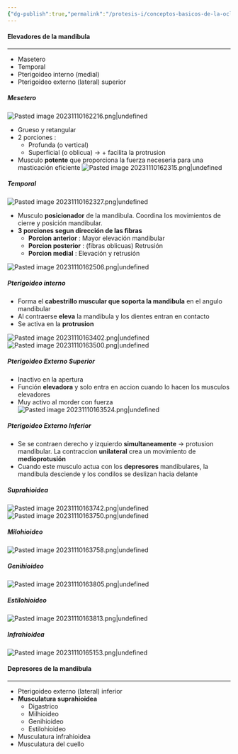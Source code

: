 ```yaml
---
{"dg-publish":true,"permalink":"/protesis-i/conceptos-basicos-de-la-oclusion-denticion-y-arcadas-dentarias/musculos-de-la-masticacion/"}
---
```


#### Elevadores de la mandibula
---
- Masetero
- Temporal
- Pterigoideo interno (medial)
- Pterigoideo externo (lateral) superior

##### Mesetero

![Pasted image 20231110162216.png|undefined](/img/user/Cirugia%20Bucal%20I/Medias/Pasted%20image%2020231110162216.png)

- Grueso y retangular
- 2 porciones :
	- Profunda (o vertical)
	- Superficial (o oblicua) → + facilita la protrusion
- Musculo **potente** que proporciona la fuerza neceseria para una masticación eficiente
![Pasted image 20231110162315.png|undefined](/img/user/Cirugia%20Bucal%20I/Medias/Pasted%20image%2020231110162315.png)

##### Temporal

![Pasted image 20231110162327.png|undefined](/img/user/Cirugia%20Bucal%20I/Medias/Pasted%20image%2020231110162327.png)
- Musculo **posicionador** de la mandibula. Coordina los movimientos de cierre y posición mandibular.
- **3 porciones segun dirección de las fibras**
	- **Porcion anterior** : Mayor elevación mandibular
	- **Porcion posterior** : (fibras oblicuas) Retrusión
	- **Porcion medial** : Elevación y retrusión

![Pasted image 20231110162506.png|undefined](/img/user/Cirugia%20Bucal%20I/Medias/Pasted%20image%2020231110162506.png)

##### Pterigoideo interno
- Forma el **cabestrillo muscular que soporta la mandibula** en el angulo mandibular
- Al contraerse **eleva** la mandibula y los dientes entran en contacto
- Se activa en la **protrusion**

![Pasted image 20231110163402.png|undefined](/img/user/Cirugia%20Bucal%20I/Medias/Pasted%20image%2020231110163402.png)
![Pasted image 20231110163500.png|undefined](/img/user/Cirugia%20Bucal%20I/Medias/Pasted%20image%2020231110163500.png)

##### Pterigoideo Externo Superior
- Inactivo en la apertura
- Función **elevadora** y solo entra en accion cuando lo hacen los musculos elevadores
- Muy activo al morder con fuerza
![Pasted image 20231110163524.png|undefined](/img/user/Cirugia%20Bucal%20I/Medias/Pasted%20image%2020231110163524.png)
##### Pterigoideo Externo Inferior
- Se se contraen derecho y izquierdo **simultaneamente** → protusion mandibular. La contraccion **unilateral** crea un movimiento de **medioprotusión**
- Cuando este musculo actua con los **depresores** mandibulares, la mandibula desciende y los condilos se deslizan hacia delante

##### Suprahioidea

![Pasted image 20231110163742.png|undefined](/img/user/Cirugia%20Bucal%20I/Medias/Pasted%20image%2020231110163742.png)
![Pasted image 20231110163750.png|undefined](/img/user/Cirugia%20Bucal%20I/Medias/Pasted%20image%2020231110163750.png)

##### Milohioideo
![Pasted image 20231110163758.png|undefined](/img/user/Cirugia%20Bucal%20I/Medias/Pasted%20image%2020231110163758.png)

##### Genihioideo
![Pasted image 20231110163805.png|undefined](/img/user/Cirugia%20Bucal%20I/Medias/Pasted%20image%2020231110163805.png)
##### Estilohioideo
![Pasted image 20231110163813.png|undefined](/img/user/Cirugia%20Bucal%20I/Medias/Pasted%20image%2020231110163813.png)

##### Infrahioidea
![Pasted image 20231110165153.png|undefined](/img/user/Cirugia%20Bucal%20I/Medias/Pasted%20image%2020231110165153.png)

#### Depresores de la mandibula
---
- Pterigoideo externo (lateral) inferior
- **Musculatura suprahioidea**
	- Digastrico
	- Milhioideo
	- Genihioideo
	- Estilohioideo
- Musculatura infrahioidea
- Musculatura del cuello

